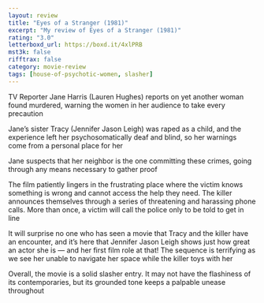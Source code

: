 ```yaml
---
layout: review
title: "Eyes of a Stranger (1981)"
excerpt: "My review of Eyes of a Stranger (1981)"
rating: "3.0"
letterboxd_url: https://boxd.it/4xlPRB
mst3k: false
rifftrax: false
category: movie-review
tags: [house-of-psychotic-women, slasher]
---
```


TV Reporter Jane Harris (Lauren Hughes) reports on yet another woman found murdered, warning the women in her audience to take every precaution

Jane’s sister Tracy (Jennifer Jason Leigh) was raped as a child, and the experience left her psychosomatically deaf and blind, so her warnings come from a personal place for her

Jane suspects that her neighbor is the one committing these crimes, going through any means necessary to gather proof

The film patiently lingers in the frustrating place where the victim knows something is wrong and cannot access the help they need. The killer announces themselves through a series of threatening and harassing phone calls. More than once, a victim will call the police only to be told to get in line

It will surprise no one who has seen a movie that Tracy and the killer have an encounter, and it’s here that Jennifer Jason Leigh shows just how great an actor she is — and her first film role at that! The sequence is terrifying as we see her unable to navigate her space while the killer toys with her

Overall, the movie is a solid slasher entry. It may not have the flashiness of its contemporaries, but its grounded tone keeps a palpable unease throughout
